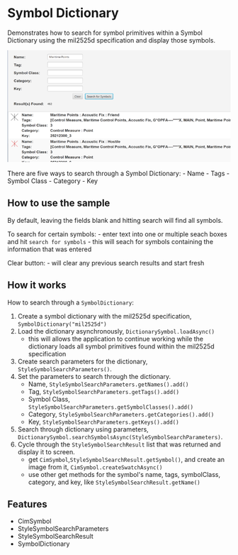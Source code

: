 <h1>Symbol Dictionary</h1>

<p>Demonstrates how to search for symbol primitives within a Symbol Dictionary using the mil2525d specification and 
display those symbols.</p>
  
<p><img src="SymbolDictionary.png"/></p>
  
<p>There are five ways to search through a Symbol Dictionary:
  - Name
  - Tags
  - Symbol Class
  - Category
  - Key</p>

<h2>How to use the sample</h2>

<p>By default, leaving the fields blank and hitting search will find all symbols.</p>

<p>To search for certain symbols:
  - enter text into one or multiple seach boxes and hit <code>search for symbols</code>
  - this will seach for symbols containing the information that was entered </p>

<p>Clear button:
  - will clear any previous search results and start fresh</p>

<h2>How it works</h2>

<p>How to search through a <code>SymbolDictionary</code>:</p>

<ol>
  <li>Create a symbol dictionary with the mil2525d specification, <code>SymbolDictionary("mil2525d")</code></li>
  <li>Load the dictionary asynchronously, <code>DictionarySymbol.loadAsync()</code>
    <ul><li>this will allows the application to continue working while the dictionary loads all symbol primitives found within the mil2525d specification</li></ul></li>
  <li>Create search parameters for the dictionary, <code>StyleSymbolSearchParameters()</code>.</li>
  <li>Set the parameters to search through the dictionary.
    <ul><li>Name, <code>StyleSymbolSearchParameters.getNames().add()</code></li>
      <li>Tag, <code>StyleSymbolSearchParameters.getTags().add()</code></li>
      <li>Symbol Class, <code>StyleSymbolSearchParameters.getSymbolClasses().add()</code></li>
      <li>Category, <code>StyleSymbolSearchParameters.getCategories().add()</code></li>
      <li>Key, <code>StyleSymbolSearchParameters.getKeys().add()</code></li></ul></li>
  <li>Search through dictionary using parameters, <code>DictionarySymbol.searchSymbolsAsync(StyleSymbolSearchParameters)</code>.</li>
  <li>Cycle through the <code>StyleSymbolSearchResult</code> list that was returned and display it to screen.
    <ul><li>get <code>CimSymbol</code>,<code>StyleSymbolSearchResult.getSymbol()</code>, and create an image from it, <code>CimSymbol.createSwatchAsync()</code></li>
      <li>use other get methods for the symbol's name, tags, symbolClass, category, and key, like  <code>StyleSymbolSearchResult.getName()</code></li></ul></li>
</ol>

<h2>Features</h2>

<ul>
  <li>CimSymbol</li>
  <li>StyleSymbolSearchParameters</li>
  <li>StyleSymbolSearchResult</li>
  <li>SymbolDictionary</li>
</ul>




